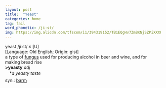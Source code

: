 ```yaml
---
layout: post
title:  "Yeast"
categories: home
tag: fail
word_phonetic: /jiːst/
img: https://img.alicdn.com/tfscom/i1/394319152/TB1EQgHv7ZmBKNjSZPiXXXFNVXa_!!0-item_pic.jpg
---
```

<DIV style="MARGIN: 0px 0px 5px">yeast /jiːst/ <I>n</I> [U] <BR>[Language: Old English; Origin: gist]<BR>a type of <A href="{{ site.baseurl }}/fungus"><U>fungus</U></A> used for producing alcohol in beer and wine, and for making bread rise<BR><B>&gt;yeasty</B> <I>adj</I><BR>　*<I>a yeasty taste</I></DIV>
<DIV style="MARGIN: 0px 0px 5px">
<DIV style="MARGIN: 4px 0px">syn.: <A href="{{ site.baseurl }}/barm"><U>barm</U></A></DIV></DIV>
